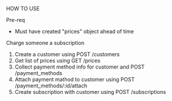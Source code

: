 HOW TO USE

Pre-req
- Must have created "prices" object ahead of time


Charge someone a subscription
1. Create a customer using POST /customers
2. Get list of prices using GET /prices
3. Collect payment method info for customer and POST /payment_methods
4. Attach payment mathod to customer using POST /payment_methods/:id/attach
5. Create subscription with customer using POST /subscriptions